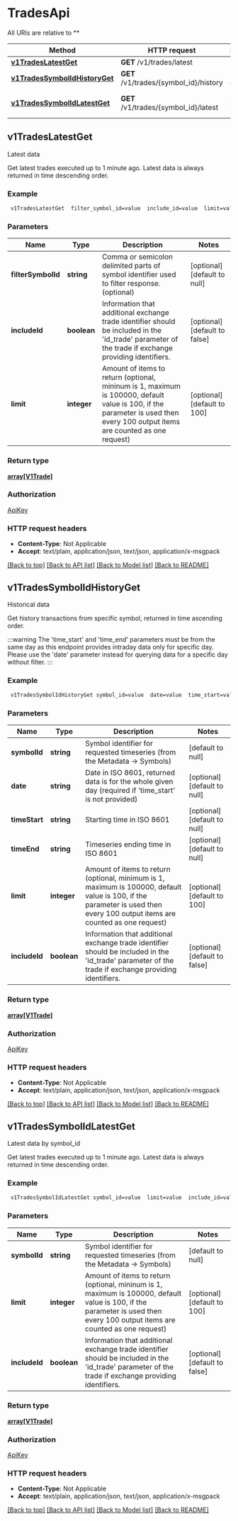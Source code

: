 # TradesApi

All URIs are relative to **

Method | HTTP request | Description
------------- | ------------- | -------------
[**v1TradesLatestGet**](TradesApi.md#v1TradesLatestGet) | **GET** /v1/trades/latest | Latest data
[**v1TradesSymbolIdHistoryGet**](TradesApi.md#v1TradesSymbolIdHistoryGet) | **GET** /v1/trades/{symbol_id}/history | Historical data
[**v1TradesSymbolIdLatestGet**](TradesApi.md#v1TradesSymbolIdLatestGet) | **GET** /v1/trades/{symbol_id}/latest | Latest data by symbol_id



## v1TradesLatestGet

Latest data

Get latest trades executed up to 1 minute ago. Latest data is always returned in time descending order.

### Example

```bash
 v1TradesLatestGet  filter_symbol_id=value  include_id=value  limit=value
```

### Parameters


Name | Type | Description  | Notes
------------- | ------------- | ------------- | -------------
 **filterSymbolId** | **string** | Comma or semicolon delimited parts of symbol identifier used to filter response. (optional) | [optional] [default to null]
 **includeId** | **boolean** | Information that additional exchange trade identifier should be included in the 'id_trade' parameter of the trade if exchange providing identifiers. | [optional] [default to false]
 **limit** | **integer** | Amount of items to return (optional, mininum is 1, maximum is 100000, default value is 100, if the parameter is used then every 100 output items are counted as one request) | [optional] [default to 100]

### Return type

[**array[V1Trade]**](V1Trade.md)

### Authorization

[ApiKey](../README.md#ApiKey)

### HTTP request headers

- **Content-Type**: Not Applicable
- **Accept**: text/plain, application/json, text/json, application/x-msgpack

[[Back to top]](#) [[Back to API list]](../README.md#documentation-for-api-endpoints) [[Back to Model list]](../README.md#documentation-for-models) [[Back to README]](../README.md)


## v1TradesSymbolIdHistoryGet

Historical data

Get history transactions from specific symbol, returned in time ascending order.

:::warning
The 'time_start' and 'time_end' parameters must be from the same day as this endpoint provides intraday data only for specific day.
Please use the 'date' parameter instead for querying data for a specific day without filter.
:::

### Example

```bash
 v1TradesSymbolIdHistoryGet symbol_id=value  date=value  time_start=value  time_end=value  limit=value  include_id=value
```

### Parameters


Name | Type | Description  | Notes
------------- | ------------- | ------------- | -------------
 **symbolId** | **string** | Symbol identifier for requested timeseries (from the Metadata -> Symbols) | [default to null]
 **date** | **string** | Date in ISO 8601, returned data is for the whole given day (required if 'time_start' is not provided) | [optional] [default to null]
 **timeStart** | **string** | Starting time in ISO 8601 | [optional] [default to null]
 **timeEnd** | **string** | Timeseries ending time in ISO 8601 | [optional] [default to null]
 **limit** | **integer** | Amount of items to return (optional, minimum is 1, maximum is 100000, default value is 100, if the parameter is used then every 100 output items are counted as one request) | [optional] [default to 100]
 **includeId** | **boolean** | Information that additional exchange trade identifier should be included in the 'id_trade' parameter of the trade if exchange providing identifiers. | [optional] [default to false]

### Return type

[**array[V1Trade]**](V1Trade.md)

### Authorization

[ApiKey](../README.md#ApiKey)

### HTTP request headers

- **Content-Type**: Not Applicable
- **Accept**: text/plain, application/json, text/json, application/x-msgpack

[[Back to top]](#) [[Back to API list]](../README.md#documentation-for-api-endpoints) [[Back to Model list]](../README.md#documentation-for-models) [[Back to README]](../README.md)


## v1TradesSymbolIdLatestGet

Latest data by symbol_id

Get latest trades executed up to 1 minute ago. Latest data is always returned in time descending order.

### Example

```bash
 v1TradesSymbolIdLatestGet symbol_id=value  limit=value  include_id=value
```

### Parameters


Name | Type | Description  | Notes
------------- | ------------- | ------------- | -------------
 **symbolId** | **string** | Symbol identifier for requested timeseries (from the Metadata -> Symbols) | [default to null]
 **limit** | **integer** | Amount of items to return (optional, mininum is 1, maximum is 100000, default value is 100, if the parameter is used then every 100 output items are counted as one request) | [optional] [default to 100]
 **includeId** | **boolean** | Information that additional exchange trade identifier should be included in the 'id_trade' parameter of the trade if exchange providing identifiers. | [optional] [default to false]

### Return type

[**array[V1Trade]**](V1Trade.md)

### Authorization

[ApiKey](../README.md#ApiKey)

### HTTP request headers

- **Content-Type**: Not Applicable
- **Accept**: text/plain, application/json, text/json, application/x-msgpack

[[Back to top]](#) [[Back to API list]](../README.md#documentation-for-api-endpoints) [[Back to Model list]](../README.md#documentation-for-models) [[Back to README]](../README.md)


